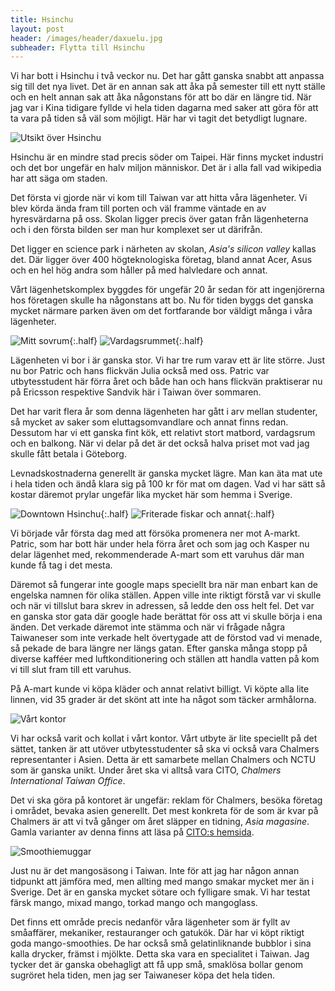 ```yaml
---
title: Hsinchu
layout: post
header: /images/header/daxuelu.jpg
subheader: Flytta till Hsinchu
---
```


Vi har bott i Hsinchu i två veckor nu. Det har gått ganska snabbt att anpassa sig till det nya livet. Det är en annan sak att åka på semester till ett nytt ställe och en helt annan sak att åka någonstans för att bo där en längre tid. När jag var i Kina tidigare fyllde vi hela tiden dagarna med saker att göra för att ta vara på tiden så väl som möjligt. Här har vi tagit det betydligt lugnare. 

![Utsikt över Hsinchu](/images/hsinchu.jpg)

Hsinchu är en mindre stad precis söder om Taipei. Här finns mycket industri och det bor ungefär en halv miljon människor. Det är i alla fall vad wikipedia har att säga om staden.

Det första vi gjorde när vi kom till Taiwan var att hitta våra lägenheter. Vi blev körda ända fram till porten och väl framme väntade en av hyresvärdarna på oss. Skolan ligger precis över gatan från lägenheterna och i den första bilden ser man hur komplexet ser ut därifrån.

Det ligger en science park i närheten av skolan, *Asia's silicon valley* kallas det. Där ligger över 400 högteknologiska företag, bland annat Acer, Asus och en hel hög andra som håller på med halvledare och annat. 

Vårt lägenhetskomplex byggdes för ungefär 20 år sedan för att ingenjörerna hos företagen skulle ha någonstans att bo. Nu för tiden byggs det ganska mycket närmare parken även om det fortfarande bor väldigt många i våra lägenheter. 

![Mitt sovrum](/images/sovrum.jpg){:.half}
![Vardagsrummet](/images/vardagsrum.jpg){:.half}

Lägenheten vi bor i är ganska stor. Vi har tre rum varav ett är lite större. Just nu bor Patric och hans flickvän Julia också med oss. Patric var utbytesstudent här förra året och både han och hans flickvän praktiserar nu på Ericsson respektive Sandvik här i Taiwan över sommaren. 

Det har varit flera år som denna lägenheten har gått i arv mellan studenter, så mycket av saker som eluttagsomvandlare och annat finns redan. Dessutom har vi ett ganska fint kök, ett relativt stort matbord, vardagsrum och en balkong. När vi delar på det är det också halva priset mot vad jag skulle fått betala i Göteborg.

Levnadskostnaderna generellt är ganska mycket lägre. Man kan äta mat ute i hela tiden och ändå klara sig på 100 kr för mat om dagen. Vad vi har sätt så kostar däremot prylar ungefär lika mycket här som hemma i Sverige. 

![Downtown Hsinchu](/images/downtown.jpg){:.half}
![Friterade fiskar och annat](/images/friteradfisk.jpg){:.half}

Vi började vår första dag med att försöka promenera ner mot A-markt. Patric, som har bott här under hela förra året och som jag och Kasper nu delar lägenhet med, rekommenderade A-mart som ett varuhus där man kunde få tag i det mesta.

Däremot så fungerar inte google maps speciellt bra när man enbart kan de engelska namnen för olika ställen. Appen ville inte riktigt förstå var vi skulle och när vi tillslut bara skrev in adressen, så ledde den oss helt fel. Det var en ganska stor gata där google hade berättat för oss att vi skulle börja i ena änden. Det verkade däremot inte stämma och när vi frågade några Taiwaneser som inte verkade helt övertygade att de förstod vad vi menade, så pekade de bara längre ner längs gatan. Efter ganska många stopp på diverse kafféer med luftkonditionering och ställen att handla vatten på kom vi till slut fram till ett varuhus. 

På A-mart kunde vi köpa kläder och annat relativt billigt. Vi köpte alla lite linnen, vid 35 grader är det skönt att inte ha något som täcker armhålorna. 

![Vårt kontor](/images/kontoret-ext.jpg)

Vi har också varit och kollat i vårt kontor. Vårt utbyte är lite speciellt på det sättet, tanken är att utöver utbytesstudenter så ska vi också vara Chalmers representanter i Asien. Detta är ett samarbete mellan Chalmers och NCTU som är ganska unikt. Under året ska vi alltså vara CITO, *Chalmers International Taiwan Office*. 

Det vi ska göra på kontoret är ungefär: reklam för Chalmers, besöka företag i området, bevaka asien generellt. Det mest konkreta för de som är kvar på Chalmers är att vi två gånger om året släpper en tidning, *Asia magasine*. Gamla varianter av denna finns att läsa på [CITO:s hemsida](http://www.asia.chalmers.se/asia-magazine/). 

![Smoothiemuggar](/images/smoothie.jpg)

Just nu är det mangosäsong i Taiwan. Inte för att jag har någon annan tidpunkt att jämföra med, men allting med mango smakar mycket mer än i Sverige. Det är en ganska mycket sötare och fylligare smak. Vi har testat färsk mango, mixad mango, torkad mango och mangoglass.

Det finns ett område precis nedanför våra lägenheter som är fyllt av småaffärer, mekaniker, restauranger och gatukök. Där har vi köpt riktigt goda mango-smoothies. De har också små gelatinliknande bubblor i sina kalla drycker, främst i mjölkte. Detta ska vara en specialitet i Taiwan. Jag tycker det är ganska obehagligt att få upp små, smaklösa bollar genom sugröret hela tiden, men jag ser Taiwaneser köpa det hela tiden. 


